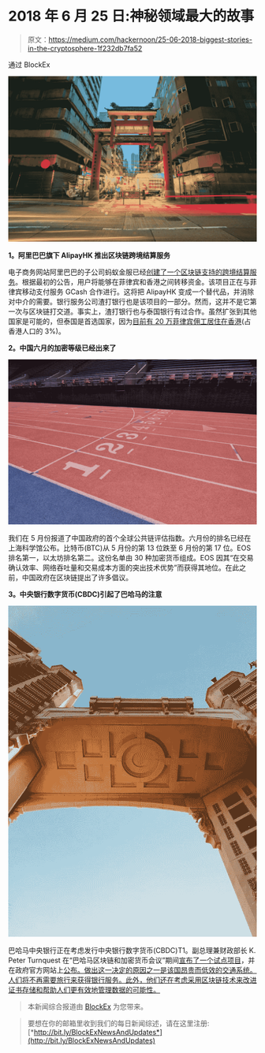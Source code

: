 # 2018 年 6 月 25 日:神秘领域最大的故事

> 原文：<https://medium.com/hackernoon/25-06-2018-biggest-stories-in-the-cryptosphere-1f232db7fa52>

通过 BlockEx

![](img/88899c9fb4e58877de5f15bd418d6b3c.png)

**1。阿里巴巴旗下 AlipayHK 推出区块链跨境结算服务**

电子商务网站阿里巴巴的子公司蚂蚁金服已经[创建了一个区块链支持的跨境结算服务](https://www.coindesk.com/alipayhk-opens-blockchain-remittance-corridor-to-the-philippines/)。根据最初的公告，用户将能够在菲律宾和香港之间转移资金。该项目正在与菲律宾移动支付服务 GCash 合作进行。这将把 AlipayHK 变成一个替代品，并消除对中介的需要。银行服务公司渣打银行也是该项目的一部分。然而，这并不是它第一次与区块链打交道。事实上，渣打银行也与泰国银行有过合作。虽然扩张到其他国家是可能的，但泰国是首选国家，因为[目前有 20 万菲律宾佣工居住在香港](https://www.legco.gov.hk/research-publications/english/1617rb04-foreign-domestic-helpers-and-evolving-care-duties-in-hong-kong-20170720-e.pdf)(占香港人口的 3%)。

**2。中国六月的加密等级已经出来了**

![](img/357c05147aac1610e7d865360787d0bc.png)

我们在 5 月份报道了中国政府的首个全球公共链评估指数。六月份的排名已经在上海科学馆公布。比特币(BTC)从 5 月份的第 13 位跌至 6 月份的第 17 位。EOS 排名第一，以太坊排名第二。这份名单由 30 种加密货币组成。EOS 因其“在交易确认效率、网络吞吐量和交易成本方面的突出技术优势”而获得其地位。在此之前，中国政府在区块链提出了许多倡议。

**3。中央银行数字货币(CBDC)引起了巴哈马的注意**

![](img/420531f0919588973b38a6f01f8505ee.png)

巴哈马中央银行正在考虑发行中央银行数字货币(CBDC)T1。副总理兼财政部长 K. Peter Turnquest 在“巴哈马区块链和加密货币会议”期间[宣布了一个试点项目](http://www.jamaicaobserver.com/latestnews/Bahamas_to_introduce_digital_currency?profile=1373)，并在政府官方网站上[公布。做出这一决定的原因之一是该国昂贵而低效的交通系统。人们将不再需要旅行来获得银行服务。此外，他们还在考虑采用区块链技术来改进证书存储和帮助人们更有效地管理数据的可能性。](http://www.bahamas.gov.bs/wps/portal/public/gov/government/news/digital%20currency%20to%20be%20introduced%2C%20says%20dpm/!ut/p/b1/vZHJjqMwFEW_pT4ghY0xw9IMgYR5DLCJTCAkBEJGkvD1nWq11INUVb3oantl6V4fvfOYnEmZfE-HbU0v235P27d3zi8R0G1CONEWpzwBsxhNETYJ0n34DGTPAHjnEPB7X8eAf_Y9i3iCwbomyyyY1MigrPZ2rWmLwd5c0JxupovDqvLHtePOHgu518hhMNh5giTpng3pAz9mibStVldMs8ltCBvuduLAibKFNy0VLKqjAxx7r9q7sn_knVRkKMiBr5em4HaK1sntUddMvPVZR9xweaTed1685868fpaQhMSaugtR5F1tcjKtotoEZnMT78cDp5V8mPCN39D9TvQk2ysOazP3X15-ePhg0L_y-F6fA5_1F0z-oeq3H74HPlrVZ8tyjL6rmOwZE36JRQkAMwhIEEIfiILAREwKuGXYPA6zcTcGDbhbThSPTpQ7oElsG5xiJ9JHx6mgo05NuAMwUrPRjjQQAmg7jueVSRDLhLik5Z0_gS4bSU-gAnkzxiDU0VcDdeyKTxFC5BHMPk3x_xuIvwqou7avvCmN5DelyDAIbyFXg_8b-O93OGfybdG93lbdK3jFHMRYgqzEswIrQIFJ2owTitq-q1o43HZ5WZitiyXOWFjn-VW2LlNKPD-dNcIENLLaktSGdW3sxvWgozG7LdNU3jSG4dIRGWkLOVhasZzTKtU2PSVVpAga6tlisuwuFd6sUrqXxGUVX7G5D6nan-Wgd-QgD2U6VY6yG4iNXUz7raBYCVcbSaYs8ntxZQNQr3qjPs6Py-V6iPWTuMseXHlvz8f1lYpdEBfKcRg9Wp5PF7BGj3F_wkOLJ8RSfWSIL8yhiwfT4gPjBsWf9_byDXbwLXE!/dl4/d5/L2dBISEvZ0FBIS9nQSEh/)

> 本新闻综合报道由 [BlockEx](http://bit.ly/BlockEx_) 为您带来。

> 要想在你的邮箱里收到我们的每日新闻综述，请在这里注册:[*http://bit.ly/BlockExNewsAndUpdates*](http://bit.ly/BlockExNewsAndUpdates)